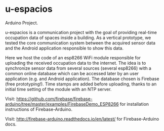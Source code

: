 # u-espacios

Arduino Project.

u-espacios is a communication project with the goal of providing real-time occupation data of spaces inside a building. As a vertical prototype, we tested the core communication system between the acquired sensor data and the Android application responsible to show this data.

Here we host the code of an esp8266 WiFi module responsible for uploading the received occupation data to the internet. The idea is to synchronize sensor data from several sources (several esp8266) with a common online database which can be accessed later by an user application (e.g. and Android application). The database chosen is Firebase (free prototyping!). Time stamps are added before uploading, thanks to an initial time setting of the module with an NTP server.

Visit:
https://github.com/firebase/firebase-arduino/tree/master/examples/FirebaseDemo_ESP8266
for installation instructions of Firebase-Arduino.

Visit:
http://firebase-arduino.readthedocs.io/en/latest/
for Firebase-Arduino docs.
